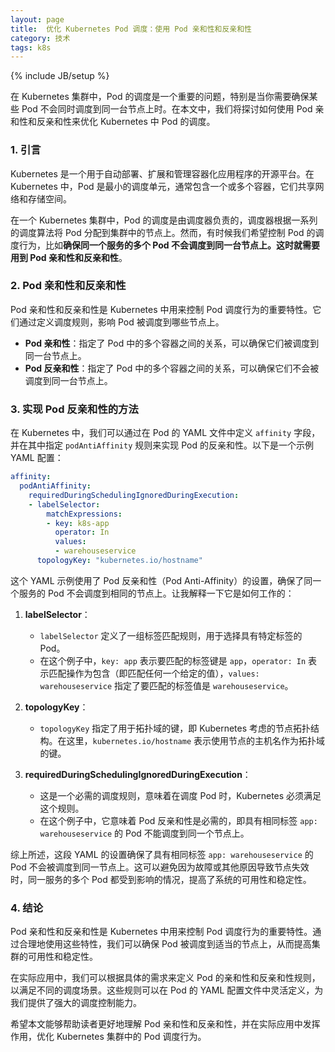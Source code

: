 ```yaml
---
layout: page
title:  优化 Kubernetes Pod 调度：使用 Pod 亲和性和反亲和性
category: 技术
tags: k8s
---
```

{% include JB/setup %}


在 Kubernetes 集群中，Pod 的调度是一个重要的问题，特别是当你需要确保某些 Pod 不会同时调度到同一台节点上时。在本文中，我们将探讨如何使用 Pod 亲和性和反亲和性来优化 Kubernetes 中 Pod 的调度。

### 1. 引言

Kubernetes 是一个用于自动部署、扩展和管理容器化应用程序的开源平台。在 Kubernetes 中，Pod 是最小的调度单元，通常包含一个或多个容器，它们共享网络和存储空间。

在一个 Kubernetes 集群中，Pod 的调度是由调度器负责的，调度器根据一系列的调度算法将 Pod 分配到集群中的节点上。然而，有时候我们希望控制 Pod 的调度行为，比如**确保同一个服务的多个 Pod 不会调度到同一台节点上。这时就需要用到 Pod 亲和性和反亲和性**。


### 2. Pod 亲和性和反亲和性

Pod 亲和性和反亲和性是 Kubernetes 中用来控制 Pod 调度行为的重要特性。它们通过定义调度规则，影响 Pod 被调度到哪些节点上。

- **Pod 亲和性**：指定了 Pod 中的多个容器之间的关系，可以确保它们被调度到同一台节点上。
- **Pod 反亲和性**：指定了 Pod 中的多个容器之间的关系，可以确保它们不会被调度到同一台节点上。

### 3. 实现 Pod 反亲和性的方法

在 Kubernetes 中，我们可以通过在 Pod 的 YAML 文件中定义 `affinity` 字段，并在其中指定 `podAntiAffinity` 规则来实现 Pod 的反亲和性。以下是一个示例 YAML 配置：

```yaml
affinity:
  podAntiAffinity:
    requiredDuringSchedulingIgnoredDuringExecution:
    - labelSelector:
        matchExpressions:
        - key: k8s-app
          operator: In
          values:
          - warehouseservice
      topologyKey: "kubernetes.io/hostname"
```

这个 YAML 示例使用了 Pod 反亲和性（Pod Anti-Affinity）的设置，确保了同一个服务的 Pod 不会调度到相同的节点上。让我解释一下它是如何工作的：

1. **labelSelector**：
   
   - `labelSelector` 定义了一组标签匹配规则，用于选择具有特定标签的 Pod。
   - 在这个例子中，`key: app` 表示要匹配的标签键是 `app`，`operator: In` 表示匹配操作为包含（即匹配任何一个给定的值），`values: warehouseservice` 指定了要匹配的标签值是 `warehouseservice`。

2. **topologyKey**：

   - `topologyKey` 指定了用于拓扑域的键，即 Kubernetes 考虑的节点拓扑结构。在这里，`kubernetes.io/hostname` 表示使用节点的主机名作为拓扑域的键。

3. **requiredDuringSchedulingIgnoredDuringExecution**：

   - 这是一个必需的调度规则，意味着在调度 Pod 时，Kubernetes 必须满足这个规则。
   - 在这个例子中，它意味着 Pod 反亲和性是必需的，即具有相同标签 `app: warehouseservice` 的 Pod 不能调度到同一个节点上。

综上所述，这段 YAML 的设置确保了具有相同标签 `app: warehouseservice` 的 Pod 不会被调度到同一节点上。这可以避免因为故障或其他原因导致节点失效时，同一服务的多个 Pod 都受到影响的情况，提高了系统的可用性和稳定性。

### 4. 结论

Pod 亲和性和反亲和性是 Kubernetes 中用来控制 Pod 调度行为的重要特性。通过合理地使用这些特性，我们可以确保 Pod 被调度到适当的节点上，从而提高集群的可用性和稳定性。

在实际应用中，我们可以根据具体的需求来定义 Pod 的亲和性和反亲和性规则，以满足不同的调度场景。这些规则可以在 Pod 的 YAML 配置文件中灵活定义，为我们提供了强大的调度控制能力。

希望本文能够帮助读者更好地理解 Pod 亲和性和反亲和性，并在实际应用中发挥作用，优化 Kubernetes 集群中的 Pod 调度行为。

